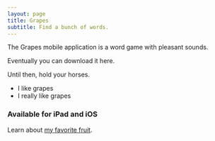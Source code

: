 ```yaml
---
layout: page
title: Grapes 
subtitle: Find a bunch of words.
---
```


The Grapes mobile application is a word game with pleasant sounds.

Eventually you can download it here.

Until then, hold your horses.

- I like grapes
- I really like grapes

### Available for iPad and iOS

Learn about [my favorite fruit](https://en.wikipedia.org/wiki/Grape).
